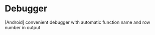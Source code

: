 Debugger
========

[Android] convenient debugger with automatic function name and row number in output
